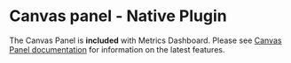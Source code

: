 # Canvas panel - Native Plugin

The Canvas Panel is **included** with Metrics Dashboard. Please see [Canvas Panel documentation](https://metrics-dashboard.com/docs/metrics-dashboard/latest/panels-visualizations/visualizations/canvas/) for information on the latest features.
